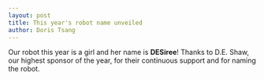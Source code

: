 ```yaml
---
layout: post
title: This year's robot name unveiled
author: Doris Tsang
---
```

Our robot this year is a girl and her name is **DESiree**! Thanks to D.E. Shaw, our highest sponsor of the year, for their continuous support and for naming the robot.
